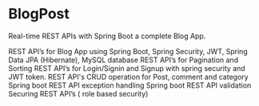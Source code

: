 # BlogPost
Real-time REST APIs with Spring Boot a complete Blog App.


REST API’s for Blog App using Spring Boot, Spring Security, JWT, Spring Data JPA (Hibernate), MySQL database
REST API’s for Pagination and Sorting
REST API’s for Login/Signin and Signup with spring security and JWT token.
REST API's CRUD operation for Post, comment and category
Spring boot REST API exception handling
Spring boot REST API validation
Securing REST API’s ( role based security)